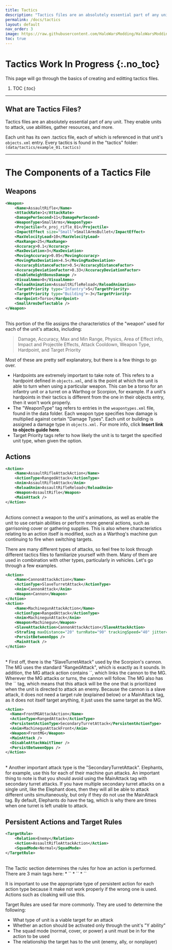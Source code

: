 ```yaml
---
title: Tactics
description: "Tactics files are an absolutely essential part of any unit. They enable units to attack, use abilities, gather resources, and more. "
permalink: /docs/tactics
layout: default
nav_order: 3
image: https://raw.githubusercontent.com/HaloWarsModding/HaloWarsModding.github.io/master/resources/images/metadata/header.png
toc: true
---
```


# Tactics <span class="label label-blue">Work In Progress</span> {:.no_toc}

This page will go through the basics of creating and editting tactics files. 

1. TOC
{:toc}

***

<a name="WhatareTactics"></a>
## What are Tactics Files?

Tactics files are an absolutely essential part of any unit. They enable units to attack, use abilities, gather resources, and more. 

Each unit has its own .tactics file, each of which is referenced in that unit's `objects.xml` entry. Every tactics is found in the "tactics" folder: 
  `(data/tactics/example_01.tactics)`


***

<a name="ComponentsofTactics"></a>
# The Components of a Tactics File
## Weapons
```xml
<Weapon>
	<Name>AssaultRifle</Name>
	<AttackRate>1</AttackRate>
	<DamagePerSecond>11</DamagePerSecond>
	<WeaponType>SmallArms</WeaponType>
	<Projectile>fx_proj_rifle_01</Projectile>
	<ImpactEffect size="Small">SmallArmsBullet</ImpactEffect>
	<MaxVelocityLead>10</MaxVelocityLead>
	<MaxRange>25</MaxRange>
	<Accuracy>0.1</Accuracy>
	<MaxDeviation>3</MaxDeviation>
	<MovingAccuracy>0.05</MovingAccuracy>
	<MovingMaxDeviation>4.5</MovingMaxDeviation>
	<AccuracyDistanceFactor>0.5</AccuracyDistanceFactor>
	<AccuracyDeviationFactor>0.33</AccuracyDeviationFactor>
	<EnableHeightBonusDamage />
	<VisualAmmo>8</VisualAmmo>
	<ReloadAnimation>AssaultRifleReload</ReloadAnimation>
	<TargetPriority type="Infantry">5</TargetPriority>
	<TargetPriority type="Building">-3</TargetPriority>
	<Hardpoint>Torso</Hardpoint>
	<SmallArmsDeflectable />
</Weapon>
```

<br>
This portion of the file assigns the characteristics of the "weapon" used for each of the unit's attacks, including:

  > Damage, Accuracy, Max and Min Range, Physics, Area of Effect info, Impact and Projectile Effects, Attack Cooldown, Weapon Type, Hardpoint, and Target Priority
  
Most of these are pretty self explanatory, but there is a few things to go over. 
  * Hardpoints are extremely important to take note of. This refers to a hardpoint defined in `objects.xml`, and is the point at which the unit is able to turn when using a particular weapon. This can be a torso for an infantry unit or a turret on a Warthog or Scorpion, for example. If a unit's hardpoints in their tactics is different from the one in their objects entry, then it won't work properly.
  * The "WeaponType" tag  refers to entries in the `weapontypes.xml` file, found in the data folder. Each weapon type specifies how damage is multiplied against certain "Damage Types". Each unit or building is assigned a damage type in `objects.xml.` For more info, click **Insert link to objects guide here**.
  * Target Priority tags refer to how likely the unit is to target the specified unit type, when given the option. 
  
## Actions
```xml
<Action>
	<Name>AssaultRifleAttackAction</Name>
	<ActionType>RangedAttack</ActionType>
	<Anim>AssaultRifleAttack</Anim>
	<ReloadAnim>AssaultRifleReload</ReloadAnim>
	<Weapon>AssaultRifle</Weapon>
	<MainAttack />
</Action>
``` 
<br>
Actions connect a weapon to the unit's animations, as well as enable the unit to use certain abilities or perform more general actions, such as garrisoning cover or gathering supplies. This is also where characteristics relating to an action itself is modified, such as a Warthog's machine gun continuing to fire when switching targets.

There are many different types of attacks, so feel free to look through different tactics files to familiarize yourself with them. Many of them are used in combination with other types, particularly in vehicles. Let's go through a few examples.

``` xml
<Action>
	<Name>CannonAttackAction</Name>
	<ActionType>SlaveTurretAttack</ActionType>
	<Anim>CannonAttack</Anim>
	<Weapon>Cannon</Weapon>
</Action>
<Action>
	<Name>MachinegunAttackAction</Name>
	<ActionType>RangedAttack</ActionType>
	<Anim>MachinegunAttack</Anim>
	<Weapon>Machinegun</Weapon>
	<SlaveAttackAction>CannonAttackAction</SlaveAttackAction>
	<Strafing maxDistance="20" turnRate="90" trackingSpeed="40" jitter="20" />
	<PersistBetweenOpps />
	<MainAttack />
</Action>
```
<br>
  * First off, there is the "SlaveTurretAttack" used by the Scorpion's cannon. The MG uses the standard "RangedAttack", which is exactly as it sounds. In addition, the MG attack action contains `<SlaveAttackAction>`, which links the cannon to the MG. Wherever the MG attacks or turns, the cannon will follow. The MG also has the `<MainAttack>` tag, which means that this attack will be the one that is prioritized when the unit is directed to attack an enemy. Because the cannon is a slave attack, it does not need a target rule (explained below) or a MainAttack tag, as it does not itself target anything, it just uses the same target as the MG.
  
  ``` xml
<Action>
	<Name>FrontMGAttackAction</Name>
	<ActionType>RangedAttack</ActionType>
	<PersistentActionType>SecondaryTurretAttack</PersistentActionType>
	<Anim>MachinegunAttackFront</Anim>
	<Weapon>FrontMG</Weapon>
	<MainAttack />
	<DisableAttackWaitTimer />
	<PersistBetweenOpps />
</Action>
```
  <br>
  * Another important attack type is the "SecondaryTurretAttack". Elephants, for example, use this for each of their machine gun attacks. An important thing to note is that you should avoid using the MainAttack tag with secondary turret attacks. If you have multiple secondary turret attacks on a single unit, like the Elephant does, then they will all be able to attack different units simultaneously, but only if they do not use the MainAttack tag. By default, Elephants do have the tag, which is why there are times when one turret is left unable to attack.

## Persistent Actions and Target Rules
``` xml
<TargetRule>
	<Relation>Enemy</Relation>
	<Action>AssaultRifleAttackAction</Action>
	<SquadMode>Normal</SquadMode>
</TargetRule>
```
<br>
The Tactic section determines the rules for how an action is performed. There are 3 main tags here:
  * `<PersistentAction>`
  * `<PersistentSquadAction>`
  * `<TargetRule>`
  
It is important to use the appropriate type of persistent action for each action type because it make not work properly if the wrong one is used. Actions such as cloaking will use this.

Target Rules are used far more commonly. They are used to determine the following:
  * What type of unit is a viable target for an attack
  * Whether an action should be activated only through the unit's "Y ability"
  * The squad mode (normal, cover, or power) a unit must be in for the action to be used
  * The relationship the target has to the unit (enemy, ally, or nonplayer)
